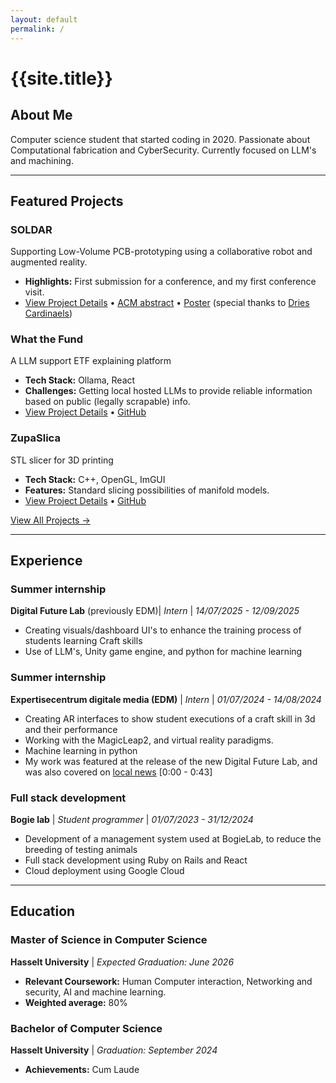 ```yaml
---
layout: default
permalink: /
---
```


# {{site.title}}

## About Me

Computer science student that started coding in 2020. Passionate about Computational fabrication and CyberSecurity. Currently focused on LLM's and machining. 

---

## Featured Projects

### **SOLDAR**
Supporting Low-Volume PCB-prototyping using a collaborative robot and augmented reality.
- **Highlights:** First submission for a conference, and my first conference visit.
- [View Project Details](/projects/soldar/) • [ACM abstract](https://dl.acm.org/doi/abs/10.1145/3641825.3689496) • [Poster](/assets/pdfs/PosterVRST.pdf) (special thanks to [Dries Cardinaels](https://driescardinaels.be))

### **What the Fund**
A LLM support ETF explaining platform
- **Tech Stack:** Ollama, React
- **Challenges:** Getting local hosted LLMs to provide reliable information based on public (legally scrapable) info.
- [View Project Details](/projects/wtf/) • [GitHub](https://github.com/XanderV-2158642/WhatTheFund)

### **ZupaSlica**
STL slicer for 3D printing
- **Tech Stack:** C++, OpenGL, ImGUI
- **Features:** Standard slicing possibilities of manifold models.
- [View Project Details](/projects/zupaslica/) • [GitHub](https://github.com/XanderV-2158642/ZupaSlica)

[View All Projects →](/projects/)

---

## Experience

### **Summer internship**
**Digital Future Lab** (previously EDM)| *Intern* | *14/07/2025 - 12/09/2025*
- Creating visuals/dashboard UI's to enhance the training process of students learning Craft skills 
- Use of LLM's, Unity game engine, and python for machine learning

### **Summer internship**
**Expertisecentrum digitale media (EDM)** | *Intern* | *01/07/2024 - 14/08/2024*
- Creating AR interfaces to show student executions of a craft skill in 3d and their performance
- Working with the MagicLeap2, and virtual reality paradigms.
- Machine learning in python
- My work was featured at the release of the new Digital Future Lab, and was also covered on [local news](https://www.tvl.be/nieuws/80-onderzoekers-werken-aan-digitale-toekomst-in-digital-future-lab-van-uhasselt-174428) [0:00 - 0:43]

### **Full stack development**
**Bogie lab** | *Student programmer* | *01/07/2023 - 31/12/2024*
- Development of a management system used at BogieLab, to reduce the breeding of testing animals
- Full stack development using Ruby on Rails and React 
- Cloud deployment using Google Cloud

---

## Education

### Master of Science in Computer Science
**Hasselt University** | *Expected Graduation: June 2026*
- **Relevant Coursework:** Human Computer interaction, Networking and security, AI and machine learning.
- **Weighted average:** 80% 

### Bachelor of Computer Science
**Hasselt University** | *Graduation: September 2024*
- **Achievements:** Cum Laude

